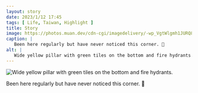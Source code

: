 ```yaml
---
layout: story
date: 2023/1/12 17:45
tags: [ Life, Taiwan, Highlight ]
title: Story
image: https://photos.muan.dev/cdn-cgi/imagedelivery/-wp_VgtWlgmh1JURQ8t1mg/f9ab15c4-7200-485b-613e-f31bcdf69d00/public
caption: |
   Been here regularly but have never noticed this corner. 👀
alt: |
   Wide yellow pillar with green tiles on the bottom and fire hydrants.
---
```


![Wide yellow pillar with green tiles on the bottom and fire hydrants.](https://photos.muan.dev/cdn-cgi/imagedelivery/-wp_VgtWlgmh1JURQ8t1mg/f9ab15c4-7200-485b-613e-f31bcdf69d00/public)

Been here regularly but have never noticed this corner. 👀
